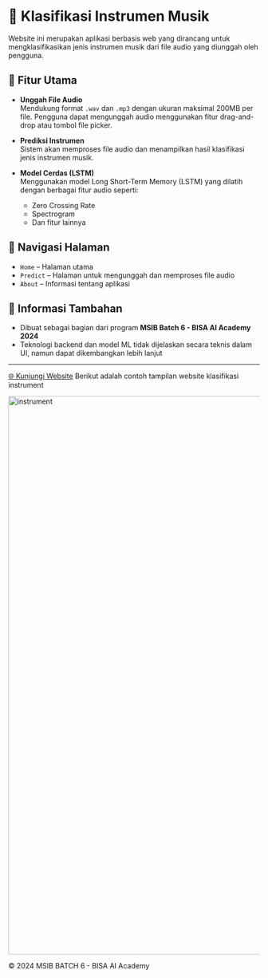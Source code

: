# 🎵 Klasifikasi Instrumen Musik

Website ini merupakan aplikasi berbasis web yang dirancang untuk mengklasifikasikan jenis instrumen musik dari file audio yang diunggah oleh pengguna.

## 🚀 Fitur Utama

- **Unggah File Audio**  
  Mendukung format `.wav` dan `.mp3` dengan ukuran maksimal 200MB per file. Pengguna dapat mengunggah audio menggunakan fitur drag-and-drop atau tombol file picker.

- **Prediksi Instrumen**  
  Sistem akan memproses file audio dan menampilkan hasil klasifikasi jenis instrumen musik.

- **Model Cerdas (LSTM)**  
  Menggunakan model Long Short-Term Memory (LSTM) yang dilatih dengan berbagai fitur audio seperti:
  - Zero Crossing Rate  
  - Spectrogram  
  - Dan fitur lainnya

## 🧭 Navigasi Halaman

- `Home` – Halaman utama
- `Predict` – Halaman untuk mengunggah dan memproses file audio
- `About` – Informasi tentang aplikasi

## 📌 Informasi Tambahan

- Dibuat sebagai bagian dari program **MSIB Batch 6 - BISA AI Academy 2024**
- Teknologi backend dan model ML tidak dijelaskan secara teknis dalam UI, namun dapat dikembangkan lebih lanjut

---
[🌐 Kunjungi Website](https://instrument-classification-ib4edxmmyyqcjrbbwzt7tm.streamlit.app/)
Berikut adalah contoh tampilan website klasifikasi instrument

<img width="1120" alt="instrument" src="https://github.com/user-attachments/assets/517077ef-e317-480a-a05b-32123831b22a" />


© 2024 MSIB BATCH 6 - BISA AI Academy


